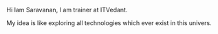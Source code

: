 Hi Iam Saravanan, I am trainer at ITVedant.

My idea is like exploring all technologies which ever exist in this univers.
